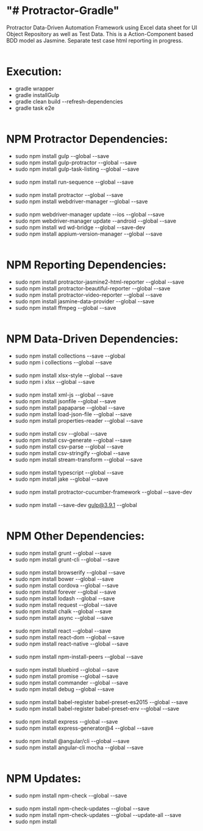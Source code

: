 # "# Protractor-Gradle" 

Protractor Data-Driven Automation Framework using Excel data sheet for UI Object Repository as well as Test Data. This is a Action-Component based BDD model as Jasmine. Separate test case html reporting in progress. 
</br></br>

# Execution:

* gradle wrapper
* gradle installGulp
* gradle clean build --refresh-dependencies
* gradle task e2e
</br></br>

# NPM Protractor Dependencies:

* sudo npm install gulp --global --save
* sudo npm install gulp-protractor --global --save
* sudo npm install gulp-task-listing --global --save
</br></br>
* sudo npm install run-sequence --global --save
</br></br>
* sudo npm install protractor --global --save
* sudo npm install webdriver-manager --global --save
</br></br>
* sudo npm webdriver-manager update --ios --global --save
* sudo npm webdriver-manager update --android --global --save
* sudo npm install wd wd-bridge --global --save-dev
* sudo npm install appium-version-manager --global --save
</br></br>

# NPM Reporting Dependencies:

* sudo npm install protractor-jasmine2-html-reporter --global --save
* sudo npm install protractor-beautiful-reporter --global --save
* sudo npm install protractor-video-reporter --global --save
* sudo npm install jasmine-data-provider --global --save
* sudo npm install ffmpeg --global --save
</br></br>

# NPM Data-Driven Dependencies:

* sudo npm install collections --save --global
* sudo npm i collections --global --save
</br></br>
* sudo npm install xlsx-style --global --save
* sudo npm i xlsx --global --save
</br></br>
* sudo npm install xml-js --global --save
* sudo npm install jsonfile --global --save
* sudo npm install papaparse --global --save
* sudo npm install load-json-file --global --save
* sudo npm install properties-reader --global --save
</br></br>
* sudo npm install csv --global --save
* sudo npm install csv-generate --global --save
* sudo npm install csv-parse --global --save
* sudo npm install csv-stringify --global --save
* sudo npm install stream-transform --global --save
</br></br>
* sudo npm install typescript --global --save
* sudo npm install jake --global --save
</br></br>
* sudo npm install protractor-cucumber-framework --global --save-dev
</br></br>
* sudo npm install --save-dev gulp@3.9.1 --global
</br></br>

# NPM Other Dependencies:

* sudo npm install grunt --global --save
* sudo npm install grunt-cli --global --save
</br></br>
* sudo npm install browserify --global --save
* sudo npm install bower --global --save
* sudo npm install cordova --global --save
* sudo npm install forever --global --save
* sudo npm install lodash --global --save
* sudo npm install request --global --save
* sudo npm install chalk --global --save
* sudo npm install async --global --save
</br></br>
* sudo npm install react --global --save
* sudo npm install react-dom --global --save
* sudo npm install react-native --global --save
</br></br>
* sudo npm install npm-install-peers --global --save
</br></br>
* sudo npm install bluebird --global --save
* sudo npm install promise --global --save
* sudo npm install commander --global --save
* sudo npm install debug --global --save
</br></br>
* sudo npm install babel-register babel-preset-es2015 --global --save
* sudo npm install babel-register babel-preset-env --global --save
</br></br>
* sudo npm install express --global --save
* sudo npm install express-generator@4 --global --save
</br></br>
* sudo npm install @angular/cli --global --save
* sudo npm install angular-cli mocha --global --save
</br></br>

# NPM Updates:

* sudo npm install npm-check --global --save
</br></br>
* sudo npm install npm-check-updates --global --save
* sudo npm install npm-check-updates --global --update-all --save
* sudo npm install
</br></br> 
